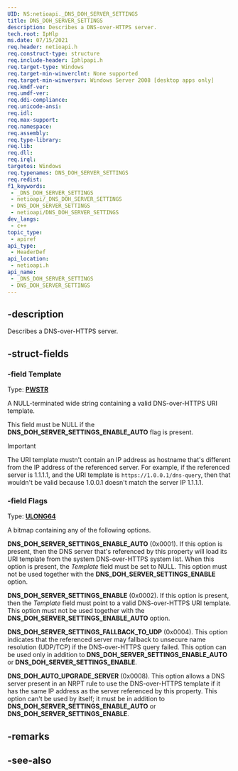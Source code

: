 ```yaml
---
UID: NS:netioapi._DNS_DOH_SERVER_SETTINGS
title: DNS_DOH_SERVER_SETTINGS
description: Describes a DNS-over-HTTPS server.
tech.root: IpHlp
ms.date: 07/15/2021
req.header: netioapi.h
req.construct-type: structure
req.include-header: Iphlpapi.h
req.target-type: Windows
req.target-min-winverclnt: None supported
req.target-min-winversvr: Windows Server 2008 [desktop apps only]
req.kmdf-ver: 
req.umdf-ver: 
req.ddi-compliance: 
req.unicode-ansi: 
req.idl: 
req.max-support: 
req.namespace: 
req.assembly: 
req.type-library: 
req.lib: 
req.dll: 
req.irql: 
targetos: Windows
req.typenames: DNS_DOH_SERVER_SETTINGS
req.redist: 
f1_keywords:
 - _DNS_DOH_SERVER_SETTINGS
 - netioapi/_DNS_DOH_SERVER_SETTINGS
 - DNS_DOH_SERVER_SETTINGS
 - netioapi/DNS_DOH_SERVER_SETTINGS
dev_langs:
 - c++
topic_type:
 - apiref
api_type:
 - HeaderDef
api_location:
 - netioapi.h
api_name:
 - _DNS_DOH_SERVER_SETTINGS
 - DNS_DOH_SERVER_SETTINGS
---
```


## -description

Describes a DNS-over-HTTPS server.

## -struct-fields

### -field Template

Type: **[PWSTR](/windows/win32/winprog/windows-data-types)**

A NULL-terminated wide string containing a valid DNS-over-HTTPS URI template.

This field must be NULL if the **DNS_DOH_SERVER_SETTINGS_ENABLE_AUTO** flag is present.

> [!IMPORTANT]
> The URI template mustn't contain an IP address as hostname that's different from the IP address of the referenced server. For example, if the referenced server is 1.1.1.1, and the URI template is `https://1.0.0.1/dns-query`, then that wouldn't be valid because 1.0.0.1 doesn't match the server IP 1.1.1.1.

### -field Flags

Type: **[ULONG64](/windows/win32/winprog/windows-data-types)**

A bitmap containing any of the following options.

**DNS_DOH_SERVER_SETTINGS_ENABLE_AUTO** (0x0001). If this option is present, then the DNS server that's referenced by this property will load its URI template from the system DNS-over-HTTPS system list. When this option is present, the *Template* field must be set to NULL. This option must not be used together with the **DNS_DOH_SERVER_SETTINGS_ENABLE** option.

**DNS_DOH_SERVER_SETTINGS_ENABLE** (0x0002). If this option is present, then the *Template* field must point to a valid DNS-over-HTTPS URI template. This option must not be used together with the **DNS_DOH_SERVER_SETTINGS_ENABLE_AUTO** option.

**DNS_DOH_SERVER_SETTINGS_FALLBACK_TO_UDP** (0x0004). This option indicates that the referenced server may fallback to unsecure name resolution (UDP/TCP) if the DNS-over-HTTPS query failed. This option can be used only in addition to **DNS_DOH_SERVER_SETTINGS_ENABLE_AUTO** or **DNS_DOH_SERVER_SETTINGS_ENABLE**.

**DNS_DOH_AUTO_UPGRADE_SERVER** (0x0008). This option allows a DNS server present in an NRPT rule to use the DNS-over-HTTPS template if it has the same IP address as the server referenced by this property. This option can't be used by itself; it must be in addition to **DNS_DOH_SERVER_SETTINGS_ENABLE_AUTO** or **DNS_DOH_SERVER_SETTINGS_ENABLE**.

## -remarks

## -see-also
